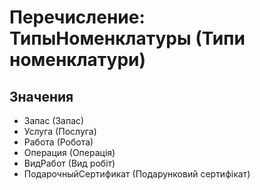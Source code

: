 ﻿# Перечисление: ТипыНоменклатуры (Типи номенклатури)

## Значения

- Запас (Запас)
- Услуга (Послуга)
- Работа (Робота)
- Операция (Операція)
- ВидРабот (Вид робіт)
- ПодарочныйСертификат (Подарунковий сертифікат)

